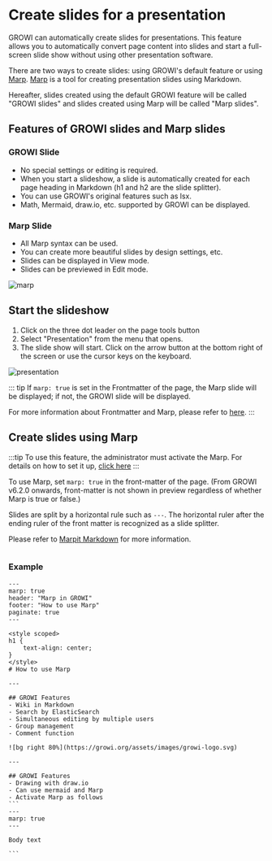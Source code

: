 # Create slides for a presentation

GROWI can automatically create slides for presentations. This feature allows you to automatically convert page content into slides and start a full-screen slide show without using other presentation software.

There are two ways to create slides: using GROWI's default feature or using [Marp](https://marp.app/). [Marp](https://marp.app/) is a tool for creating presentation slides using Markdown.

Hereafter, slides created using the default GROWI feature will be called "GROWI slides" and slides created using Marp will be called "Marp slides".

## Features of GROWI slides and Marp slides

### GROWI Slide

- No special settings or editing is required.
- When you start a slideshow, a slide is automatically created for each page heading in Markdown (h1 and h2 are the slide splitter).
- You can use GROWI's original features such as lsx.
- Math, Mermaid, draw.io, etc. supported by GROWI can be displayed.

### Marp Slide

- All Marp syntax can be used.
- You can create more beautiful slides by design settings, etc.
- Slides can be displayed in View mode.
- Slides can be previewed in Edit mode.

<img :src="$withBase('/assets/images/en/marp.png')" alt="marp">

## Start the slideshow

1. Click on the three dot leader on the page tools button
1. Select "Presentation" from the menu that opens.
1. The slide show will start. Click on the arrow button at the bottom right of the screen or use the cursor keys on the keyboard.

<img :src="$withBase('/assets/images/en/presentation.png')" alt="presentation">

::: tip
If `marp: true` is set in the Frontmatter of the page, the Marp slide will be displayed; if not, the GROWI slide will be displayed.

For more information about Frontmatter and Marp, please refer to [here](/en/guide/features/marp.html).
:::

## Create slides using Marp

:::tip
To use this feature, the administrator must activate the Marp. For details on how to set it up, [click here](/en/admin-guide/management-cookbook/marp.html)
:::

To use Marp, set `marp: true` in the front-matter of the page. (From GROWI v6.2.0 onwards, front-matter is not shown in preview regardless of whether Marp is true or false.)

Slides are split by a horizontal rule such as `---`. The horizontal ruler after the ending ruler of the front matter is recognized as a slide splitter.

Please refer to [Marpit Markdown](https://marpit.marp.app/markdown) for more information.

<img :src="$withBase('/assets/images/en/marp.png')" alt="">

### Example

~~~marp
---
marp: true
header: "Marp in GROWI"
footer: "How to use Marp"
paginate: true
---

<style scoped>
h1 {
    text-align: center;
}
</style>
# How to use Marp

---

## GROWI Features
- Wiki in Markdown
- Search by ElasticSearch
- Simultaneous editing by multiple users
- Group management
- Comment function

![bg right 80%](https://growi.org/assets/images/growi-logo.svg)

---

## GROWI Features
- Drawing with draw.io
- Can use mermaid and Marp
- Activate Marp as follows
```
---
marp: true
---

Body text

```
~~~

